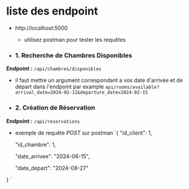 # liste des endpoint
* http://localhost:5000
  - utilisez postman pour tester les requêtes

* ### 1. Recherche de Chambres Disponibles

**Endpoint :** `/api/chambres/disponibles`
- il faut mettre un argument correspondant a vos date d'arrivée et de départ dans l'endpoint par example  ` api/rooms/available?arrival_date=2024-02-11&departure_date=2024-02-15 `
* ### 2. Création de Réservation
**Endpoint :** `/api/reservations`
- exemple de requête *POST* sur postman  `{
    "id_client": 1,
  
    "id_chambre": 1,
    
    "date_arrivee": "2024-06-15",
  
    "date_depart": "2024-08-27"
  
} `  
